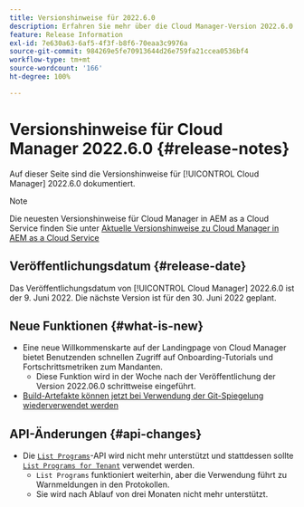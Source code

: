 ```yaml
---
title: Versionshinweise für 2022.6.0
description: Erfahren Sie mehr über die Cloud Manager-Version 2022.6.0.
feature: Release Information
exl-id: 7e630a63-6af5-4f3f-b8f6-70eaa3c9976a
source-git-commit: 984269e5fe70913644d26e759fa21ccea0536bf4
workflow-type: tm+mt
source-wordcount: '166'
ht-degree: 100%

---
```


# Versionshinweise für Cloud Manager 2022.6.0 {#release-notes}

Auf dieser Seite sind die Versionshinweise für [!UICONTROL Cloud Manager] 2022.6.0 dokumentiert.

>[!NOTE]
>
>Die neuesten Versionshinweise für Cloud Manager in AEM as a Cloud Service finden Sie unter [Aktuelle Versionshinweise zu Cloud Manager in AEM as a Cloud Service](https://experienceleague.adobe.com/de/docs/experience-manager-cloud-service/content/release-notes/cloud-manager/current)

## Veröffentlichungsdatum {#release-date}

Das Veröffentlichungsdatum von [!UICONTROL Cloud Manager] 2022.6.0 ist der 9. Juni 2022. Die nächste Version ist für den 30. Juni 2022 geplant.

## Neue Funktionen {#what-is-new}

* Eine neue Willkommenskarte auf der Landingpage von Cloud Manager bietet Benutzenden schnellen Zugriff auf Onboarding-Tutorials und Fortschrittsmetriken zum Mandanten.
   * Diese Funktion wird in der Woche nach der Veröffentlichung der Version 2022.06.0 schrittweise eingeführt.
* [Build-Artefakte können jetzt bei Verwendung der Git-Spiegelung wiederverwendet werden](/help/getting-started/project-setup.md#build-artifact-reuse)

## API-Änderungen {#api-changes}

* Die [`List Programs`](https://developer.adobe.com/experience-cloud/cloud-manager/reference/api/#operation/getPrograms)-API wird nicht mehr unterstützt und stattdessen sollte [`List Programs for Tenant`](https://developer.adobe.com/experience-cloud/cloud-manager/reference/api/#operation/getProgramsForTenant) verwendet werden.
   * `List Programs` funktioniert weiterhin, aber die Verwendung führt zu Warnmeldungen in den Protokollen.
   * Sie wird nach Ablauf von drei Monaten nicht mehr unterstützt.
